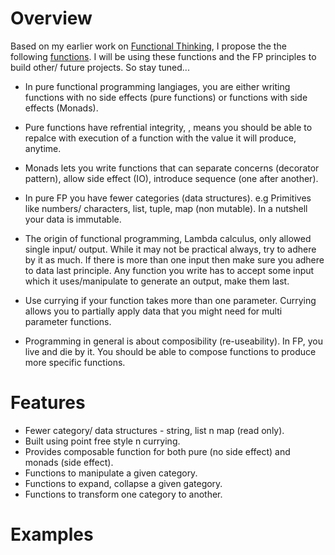 # Overview
Based on my earlier work on [Functional Thinking](https://github.com/van001/lesscode), I propose the the following [functions](https://github.com/van001/lesscode-fp/blob/master/src/index.js). I will be using these functions and the FP principles to build other/ future projects. So stay tuned...

- In pure functional programming langiages, you are either writing functions with no side effects (pure functions) or functions with 
side effects (Monads). 

- Pure functions have refrential integrity, , means you should be able to repalce with execution of a function with the value it will produce, anytime.

- Monads lets you write functions that can separate concerns (decorator pattern), allow side effect (IO), introduce sequence (one after another).

- In pure FP you have fewer categories (data structures). e.g Primitives like numbers/ characters, list, tuple, map (non mutable). In a nutshell your data is immutable.

- The origin of functional programming, Lambda calculus, only allowed single input/ output. While it may not be practical always, try to adhere by it as much.
If there is more than one input then make sure you adhere to data last principle. Any function you write has to accept some input which it uses/manipulate to generate an output, make them last. 

- Use currying if your function takes more than one parameter. Currying allows you to partially apply data that you might need for multi parameter functions.

- Programming in general is about composibility (re-useability). In FP, you live and die by it. You should be able to compose functions to produce more specific functions.

# Features
- Fewer category/ data structures - string, list n map (read only).
- Built using point free style n currying.
- Provides composable function for both pure (no side effect) and monads (side effect).
- Functions to manipulate a given category.
- Functions to expand, collapse a given gategory. 
- Functions to transform one category to another.

# Examples
